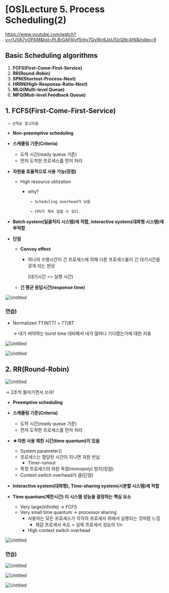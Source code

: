 # [OS]Lecture 5. Process Scheduling(2)

https://www.youtube.com/watch?v=r1JVA7yOPAM&list=PLBrGAFAIyf5rby7QylRc6JxU5lzQ9c4tN&index=9

## Basic Scheduling algorithms

1. **FCFS(First-Come-First-Service)**
2. **RR(Round-Robin)**
3. **SPN(Shortest-Process-Next)**
4. **HRRN(High-Response-Ratio-Next)**
5. **MLQ(Multi-level Queue)**
6. **MFQ(Muti-level Feedback Queue)**

## 1. FCFS(First-Come-First-Service)

     → 선착순 알고리즘

- **Non-preemptive scheduling**

- **스케줄링 기준(Criteria)**
    - 도착 시간(ready queue 기준)
    - 먼저 도착한 프로세스를 먼저 처리

- **자원을 효율적으로 사용 가능(장점)**
    - High resource utilization
        - why?

               → Scheduling overhead가 낮음

               → CPU가 계속 일할 수 있다.

- **Batch system(일괄처리 시스템)에 적합, interactive system(대화형 시스템)에 부적합**

- **단점**
    - **Convoy effect**
        - 하나의 수행시간이 긴 프로세스에 의해 다른 프로세스들이 긴 대기시간을 갖게 되는 현상

            (대기시간 >> 실행 시간)

    - **긴 평균 응답시간(response time)**

![Untitled](%5BOS%5DLecture%205%20Process%20Scheduling(2)%20521c7d0b36ec4979af17e74d46b19a25/Untitled.png)

### 연습)

- Normalized TT(NTT) = TT/BT

    → 내가 써야하는 burst time 대비해서 내가 얼마나 기다렸는가에 대한 지표

![Untitled](%5BOS%5DLecture%205%20Process%20Scheduling(2)%20521c7d0b36ec4979af17e74d46b19a25/Untitled%201.png)

![Untitled](%5BOS%5DLecture%205%20Process%20Scheduling(2)%20521c7d0b36ec4979af17e74d46b19a25/Untitled%202.png)

## 2. **RR(Round-Robin)**

![Untitled](%5BOS%5DLecture%205%20Process%20Scheduling(2)%20521c7d0b36ec4979af17e74d46b19a25/Untitled%203.png)

→ 2초씩 돌아가면서 쓰자! 

- **Preemptive scheduling**

- **스케줄링 기준(Criteria)**
    - 도착 시간(ready queue 기준)
    - 먼저 도착한 프로세스를 먼저 처리

- ★**자원 사용 제한 시간(time quantum)이 있음**
    - System parameter()
    - 프로세스는 할당된 시간이 지나면 자원 반납
        - Timer-runout
    - 특정 프로세스의 자원 독점(monopoly) 방지(장점)
    - Context switch overhead가 큼(단점)

- **Interactive system(대화형), Time-sharing system(시분할 시스템)에 적합**

- **Time quantum(제한시간) 이 시스템 성능을 결정하는 핵심 요소**
    - Very large(infinite) → FCFS
    - Very small time quantum → processor sharing
        - 사용자는 모든 프로세스가 각각의 프로세서 위에서 실행되는 것처럼 느낌
            - 체감 프로세서 속도 = 실제 프로세서 성능의 1/n
        - High context switch overhead

![Untitled](%5BOS%5DLecture%205%20Process%20Scheduling(2)%20521c7d0b36ec4979af17e74d46b19a25/Untitled%204.png)

### 연습)

![Untitled](%5BOS%5DLecture%205%20Process%20Scheduling(2)%20521c7d0b36ec4979af17e74d46b19a25/Untitled%205.png)

 

![Untitled](%5BOS%5DLecture%205%20Process%20Scheduling(2)%20521c7d0b36ec4979af17e74d46b19a25/Untitled%206.png)

![Untitled](%5BOS%5DLecture%205%20Process%20Scheduling(2)%20521c7d0b36ec4979af17e74d46b19a25/Untitled%207.png)
